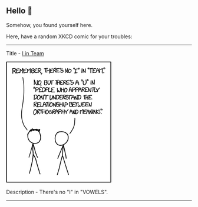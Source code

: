 ## Hello 👀

Somehow, you found yourself here.

Here, have a random XKCD comic for your troubles:

-----------------------------------

Title - [I in Team](https://xkcd.com/1562)

![I in Team](./random_comic.png)

Description - There's no "I" in "VOWELS".

-----------------------------------